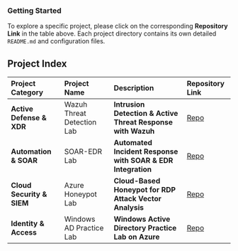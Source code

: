 ###  Getting Started

To explore a specific project, please click on the corresponding **Repository Link** in the table above. Each project directory contains its own detailed `README.md` and configuration files.

##  Project Index

| Project Category | Project Name | Description | Repository Link |
| :--- | :--- | :---  | :--- |
| **Active Defense & XDR** | Wazuh Threat Detection Lab | **Intrusion Detection & Active Threat Response with Wazuh** | [Repo](https://github.com/anjulameegalla/wazuh-tdr-lab) |
| **Automation & SOAR** | SOAR-EDR Lab | **Automated Incident Response with SOAR & EDR Integration** | [Repo](https://github.com/anjulameegalla/soar-edr-lab) |
| **Cloud Security & SIEM** | Azure Honeypot Lab | **Cloud-Based Honeypot for RDP Attack Vector Analysis** | [Repo](https://github.com/anjulameegalla/az-honeypot-lab) |
| **Identity & Access** | Windows AD Practice Lab | **Windows Active Directory Practice Lab on Azure** | [Repo](https://github.com/anjulameegalla/win-ad-lab) |

